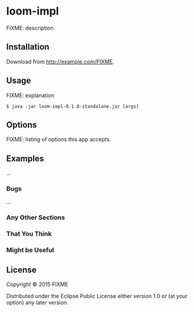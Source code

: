# loom-impl

FIXME: description

## Installation

Download from http://example.com/FIXME.

## Usage

FIXME: explanation

    $ java -jar loom-impl-0.1.0-standalone.jar [args]

## Options

FIXME: listing of options this app accepts.

## Examples

...

### Bugs

...

### Any Other Sections
### That You Think
### Might be Useful

## License

Copyright © 2015 FIXME

Distributed under the Eclipse Public License either version 1.0 or (at
your option) any later version.
